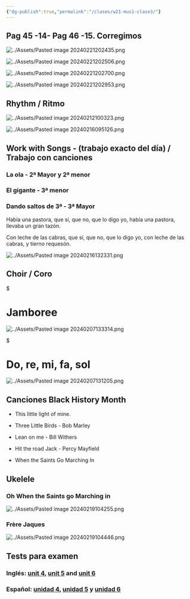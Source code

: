 ```yaml
---
{"dg-publish":true,"permalink":"/clases/w21-mus1-clase3/"}
---
```




<div class=slide>

## Pag 45 -14- Pag 46 -15. Corregimos

![../Assets/Pasted image 20240221202435.png](/img/user/Assets/Pasted%20image%2020240221202435.png)

</div>
<div class="slide">

![../Assets/Pasted image 20240221202506.png](/img/user/Assets/Pasted%20image%2020240221202506.png)

</div>
<div class=slide>

![../Assets/Pasted image 20240221202700.png](/img/user/Assets/Pasted%20image%2020240221202700.png)

</div>
<div class=slide>

![../Assets/Pasted image 20240221202953.png](/img/user/Assets/Pasted%20image%2020240221202953.png)

</div>
<div class=slide>

## Rhythm / Ritmo

![../Assets/Pasted image 20240212100323.png](/img/user/Assets/Pasted%20image%2020240212100323.png)

</div>
<div class="slide">

![../Assets/Pasted image 20240216095126.png](/img/user/Assets/Pasted%20image%2020240216095126.png)

</div>
<div class=slide>

## Work with Songs - (trabajo exacto del día) / Trabajo con canciones

### La ola - 2ª Mayor y 2ª menor

### El gigante - 3ª menor

### Dando saltos de 3ª - 3ª Mayor

</div>
<div class="slide">


<div class="transclusion internal-embed is-loaded"><div class="markdown-embed">





Había una pastora,
que sí, que no, que lo digo yo,
había una pastora,
llevaba un gran tazón.

Con leche de las cabras,
que sí, que no, que lo digo yo,
con leche de las cabras,
y tierno requesón.

![../Assets/Pasted image 20240216132331.png](/img/user/Assets/Pasted%20image%2020240216132331.png)

</div></div>


</div>
<div class=slide>

## Choir / Coro


<div class="transclusion internal-embed is-loaded"><div class="markdown-embed">

$<div class="markdown-embed-title">

# Jamboree

</div>




![../Assets/Pasted image 20240207133314.png](/img/user/Assets/Pasted%20image%2020240207133314.png)

</div></div>


</div>
<div class=slide>


<div class="transclusion internal-embed is-loaded"><div class="markdown-embed">

$<div class="markdown-embed-title">

# Do, re, mi, fa, sol

</div>




![../Assets/Pasted image 20240207131205.png](/img/user/Assets/Pasted%20image%2020240207131205.png)

</div></div>


</div> 
<div class="slide">

## Canciones Black History Month

- This little light of mine.

- Three Little Birds - Bob Marley

- Lean on me - Bill Withers

- Hit the road Jack - Percy Mayfield

- When the Saints Go Marching In

</div>
<div class=slide>

## Ukelele

### Oh When the Saints go Marching in

![../Assets/Pasted image 20240219104255.png](/img/user/Assets/Pasted%20image%2020240219104255.png)

</div>
<div class="slide">

### Frère Jaques

![../Assets/Pasted image 20240219104446.png](/img/user/Assets/Pasted%20image%2020240219104446.png)

</div>
<div class="slide">

## Tests para examen

### Inglés: [unit 4](https://quizizz.com/embed/quiz/65d886e0776be6378c9ab779), [unit 5](https://quizizz.com/embed/quiz/65d88e3b1fb220d789029081) and [unit 6](https://quizizz.com/embed/quiz/65dc53c43175893587a2a7fa)
### Español: [unidad 4](https://quizizz.com/embed/quiz/65dc55e3ec8b291030b4ab4a), [unidad 5](https://quizizz.com/embed/quiz/65dc5c75e6e6d38ab207a71f) y [unidad 6](https://quizizz.com/embed/quiz/65dc5dfad3ed363efdb23882)

</div>